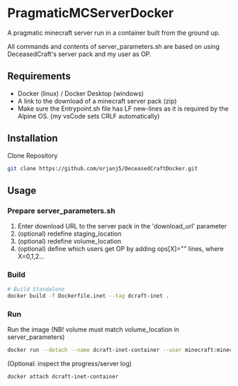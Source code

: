 # PragmaticMCServerDocker

A pragmatic minecraft server run in a container built from the ground up.

All commands and contents of server_parameters.sh are based on using DeceasedCraft's server pack and my user as OP.

## Requirements
- Docker (linux) / Docker Desktop (windows)
- A link to the download of a minecraft server pack (zip)
- Make sure the Entrypoint.sh file has LF new-lines as it is required by the Alpine OS. (my vsCode sets CRLF automatically)

## Installation
Clone Repository
```bash
git clone https://github.com/orjanj5/DeceasedCraftDocker.git
```

## Usage

### Prepare server_parameters.sh
1. Enter download URL to the server pack in the 'download_url' parameter
2. (optional) redefine staging_location
3. (optional) redefine volume_location  
4. (optional) define which users get OP by adding ops[X]="<username>" lines, where X=0,1,2... 

### Build
```bash
# Build Standalone
docker build -f Dockerfile.inet --tag dcraft-inet .
```

### Run
Run the image (NB! volume must match volume_location in server_parameters)
```bash
docker run --detach --name dcraft-inet-container --user minecraft:minecraft --volume G:\Minecraft\dcraft_persistent:/opt/server -p 55565:25565 dcraft-inet
```

(Optional: inspect the progress/server log)
```bash
docker attach dcraft-inet-container
```
